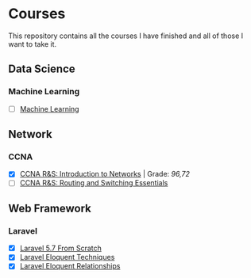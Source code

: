 # Courses
This repository contains all the courses I have finished and all of those I want to take it.

## Data Science
### Machine Learning
- [ ] [Machine Learning](https://github.com/lflucasferreira/courses/blob/master/ccna1.md)


## Network
### CCNA
- [x] [CCNA R&S: Introduction to Networks](https://github.com/lflucasferreira/courses/blob/master/ccna1.md) | Grade: *96,72*
- [ ] [CCNA R&S: Routing and Switching Essentials](https://github.com/lflucasferreira/courses/blob/master/ccna2.md)

## Web Framework
### Laravel
- [x] [Laravel 5.7 From Scratch](https://laracasts.com)
- [x] [Laravel Eloquent Techniques](https://laracasts.com)
- [x] [Laravel Eloquent Relationships](https://laracasts.com)
